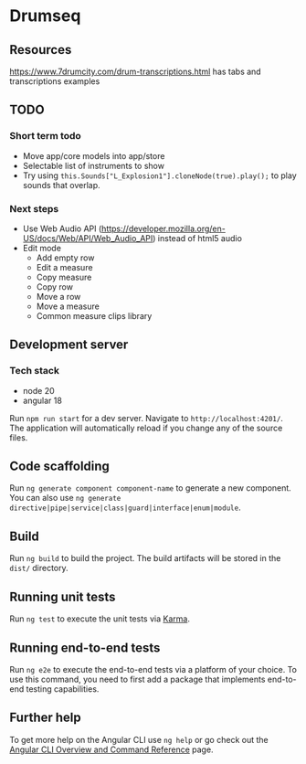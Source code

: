 # Drumseq

## Resources
https://www.7drumcity.com/drum-transcriptions.html has tabs and transcriptions examples

## TODO
### Short term todo
- Move app/core models into app/store
- Selectable list of instruments to show
- Try using `this.Sounds["L_Explosion1"].cloneNode(true).play();` to play sounds that overlap.
### Next steps
- Use Web Audio API (https://developer.mozilla.org/en-US/docs/Web/API/Web_Audio_API) instead of html5 audio
- Edit mode
  - Add empty row
  - Edit a measure
  - Copy measure
  - Copy row
  - Move a row
  - Move a measure
  - Common measure clips library

## Development server

### Tech stack
- node 20
- angular 18

Run `npm run start` for a dev server. Navigate to `http://localhost:4201/`. The application will automatically reload if you change any of the source files.

## Code scaffolding

Run `ng generate component component-name` to generate a new component. You can also use `ng generate directive|pipe|service|class|guard|interface|enum|module`.

## Build

Run `ng build` to build the project. The build artifacts will be stored in the `dist/` directory.

## Running unit tests

Run `ng test` to execute the unit tests via [Karma](https://karma-runner.github.io).

## Running end-to-end tests

Run `ng e2e` to execute the end-to-end tests via a platform of your choice. To use this command, you need to first add a package that implements end-to-end testing capabilities.

## Further help

To get more help on the Angular CLI use `ng help` or go check out the [Angular CLI Overview and Command Reference](https://angular.dev/tools/cli) page.

